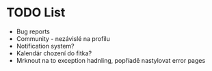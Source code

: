 TODO List
==========
* Bug reports
* Community - nezávislé na profilu
* Notification system?
* Kalendár chození do fitka? 
* Mrknout na to exception hadnling, popříadě nastylovat error pages